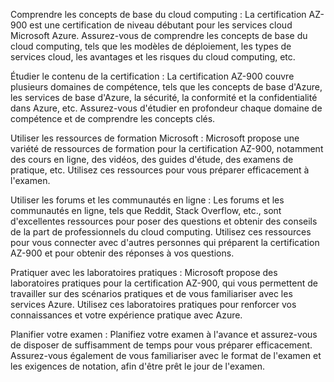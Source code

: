 Comprendre les concepts de base du cloud computing : La certification AZ-900 est une certification de niveau débutant pour les services cloud Microsoft Azure. Assurez-vous de comprendre les concepts de base du cloud computing, tels que les modèles de déploiement, les types de services cloud, les avantages et les risques du cloud computing, etc.

Étudier le contenu de la certification : La certification AZ-900 couvre plusieurs domaines de compétence, tels que les concepts de base d'Azure, les services de base d'Azure, la sécurité, la conformité et la confidentialité dans Azure, etc. Assurez-vous d'étudier en profondeur chaque domaine de compétence et de comprendre les concepts clés.

Utiliser les ressources de formation Microsoft : Microsoft propose une variété de ressources de formation pour la certification AZ-900, notamment des cours en ligne, des vidéos, des guides d'étude, des examens de pratique, etc. Utilisez ces ressources pour vous préparer efficacement à l'examen.

Utiliser les forums et les communautés en ligne : Les forums et les communautés en ligne, tels que Reddit, Stack Overflow, etc., sont d'excellentes ressources pour poser des questions et obtenir des conseils de la part de professionnels du cloud computing. Utilisez ces ressources pour vous connecter avec d'autres personnes qui préparent la certification AZ-900 et pour obtenir des réponses à vos questions.

Pratiquer avec les laboratoires pratiques : Microsoft propose des laboratoires pratiques pour la certification AZ-900, qui vous permettent de travailler sur des scénarios pratiques et de vous familiariser avec les services Azure. Utilisez ces laboratoires pratiques pour renforcer vos connaissances et votre expérience pratique avec Azure.

Planifier votre examen : Planifiez votre examen à l'avance et assurez-vous de disposer de suffisamment de temps pour vous préparer efficacement. Assurez-vous également de vous familiariser avec le format de l'examen et les exigences de notation, afin d'être prêt le jour de l'examen.
